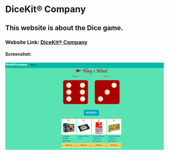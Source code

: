# DiceKit® Company
## This website is about the Dice game.

### Website Link: <a href="https://dicekitcompany.github.io/main/" target="_blank">DiceKit® Company</a>

#### Screenshot:

<div align="center">
  <img src="screenshots/dicekitcompany.png">
  </div>
